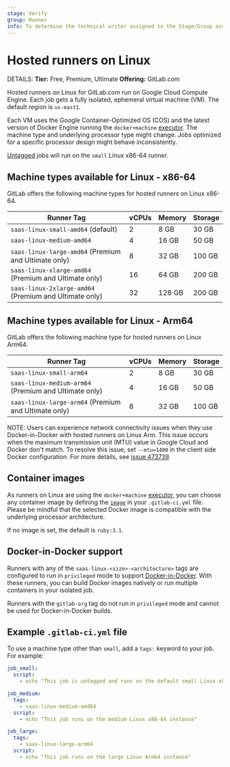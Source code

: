 ```yaml
---
stage: Verify
group: Runner
info: To determine the technical writer assigned to the Stage/Group associated with this page, see https://handbook.gitlab.com/handbook/product/ux/technical-writing/#assignments
---
```


# Hosted runners on Linux

DETAILS:
**Tier:** Free, Premium, Ultimate
**Offering:** GitLab.com

Hosted runners on Linux for GitLab.com run on Google Cloud Compute Engine. Each job gets a fully isolated, ephemeral virtual machine (VM). The default region is `us-east1`.

Each VM uses the Google Container-Optimized OS (COS) and the latest version of Docker Engine running the `docker+machine`
[executor](https://docs.gitlab.com/runner/executors/#docker-machine-executor).
The machine type and underlying processor type might change. Jobs optimized for a specific processor design might behave inconsistently.

[Untagged](../../yaml/index.md#tags) jobs will run on the `small` Linux x86-64 runner.

## Machine types available for Linux - x86-64

GitLab offers the following machine types for hosted runners on Linux x86-64.

| Runner Tag                                             | vCPUs | Memory | Storage |
|--------------------------------------------------------|-------|--------|---------|
| `saas-linux-small-amd64` (default)                     | 2     | 8 GB   | 30 GB   |
| `saas-linux-medium-amd64`                              | 4     | 16 GB  | 50 GB   |
| `saas-linux-large-amd64` (Premium and Ultimate only)   | 8     | 32 GB  | 100 GB  |
| `saas-linux-xlarge-amd64` (Premium and Ultimate only)  | 16    | 64 GB  | 200 GB  |
| `saas-linux-2xlarge-amd64` (Premium and Ultimate only) | 32    | 128 GB | 200 GB  |

## Machine types available for Linux - Arm64

GitLab offers the following machine type for hosted runners on Linux Arm64.

| Runner Tag                                            | vCPUs | Memory | Storage |
|-------------------------------------------------------|-------|--------|---------|
| `saas-linux-small-arm64`                              | 2     | 8 GB   | 30 GB   |
| `saas-linux-medium-arm64` (Premium and Ultimate only) | 4     | 16 GB  | 50 GB   |
| `saas-linux-large-arm64` (Premium and Ultimate only)  | 8     | 32 GB  | 100 GB  |

NOTE:
Users can experience network connectivity issues when they use Docker-in-Docker with hosted runners on Linux
Arm. This issue occurs when the maximum transmission unit (MTU) value in Google Cloud and Docker don't match.
To resolve this issue, set `--mtu=1400` in the client side Docker configuration. 
For more details, see [issue 473739](https://gitlab.com/gitlab-org/gitlab/-/issues/473739#workaround).

## Container images

As runners on Linux are using the `docker+machine` [executor](https://docs.gitlab.com/runner/executors/#docker-machine-executor),
you can choose any container image by defining the [`image`](../../../ci/yaml/index.md#image) in your `.gitlab-ci.yml` file.
Please be mindful that the selected Docker image is compatible with the underlying processor architecture.

If no image is set, the default is `ruby:3.1`.

## Docker-in-Docker support

Runners with any of the `saas-linux-<size>-<architecture>` tags are configured to run in `privileged` mode
to support [Docker-in-Docker](../../../ci/docker/using_docker_build.md#use-docker-in-docker).
With these runners, you can build Docker images natively or run multiple containers in your isolated job.

Runners with the `gitlab-org` tag do not run in `privileged` mode and cannot be used for Docker-in-Docker builds.

## Example `.gitlab-ci.yml` file

To use a machine type other than `small`, add a `tags:` keyword to your job.
For example:

```yaml
job_small:
  script:
    - echo "This job is untagged and runs on the default small Linux x86-64 instance"

job_medium:
  tags:
    - saas-linux-medium-amd64
  script:
    - echo "This job runs on the medium Linux x86-64 instance"

job_large:
  tags:
    - saas-linux-large-arm64
  script:
    - echo "This job runs on the large Linux Arm64 instance"
```
